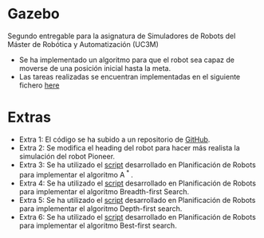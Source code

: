 # Gazebo
Segundo entregable para la asignatura de Simuladores de Robots del Máster de Robótica y Automatización (UC3M)

- Se ha implementado un algoritmo para que el robot sea capaz de moverse de una posición inicial hasta la meta.
- Las tareas realizadas se encuentran implementadas en el siguiente fichero [here](model_push_g9/model_push.cc)

# Extras
- Extra 1: El código se ha subido a un repositorio de [GitHub](https://github.com/lucas-rib-oli/P3_Gazebo).
- Extra 2: Se modifica el heading del robot para hacer más realista la simulación del robot Pioneer.
- Extra 3: Se ha utilizado el [script](gazebo-tools-master/greedy_path_planning.py) desarrollado en Planificación de Robots para implementar el algoritmo A<sup> * </sup>.
- Extra 4: Se ha utilizado el [script](gazebo-tools-master/greedy_path_planning.py) desarrollado en Planificación de Robots para implementar el algoritmo Breadth-first Search.
- Extra 5: Se ha utilizado el [script](gazebo-tools-master/greedy_path_planning.py) desarrollado en Planificación de Robots para implementar el algoritmo Depth-first search.
- Extra 6: Se ha utilizado el [script](gazebo-tools-master/greedy_path_planning.py) desarrollado en Planificación de Robots para implementar el algoritmo Best-first search. 
